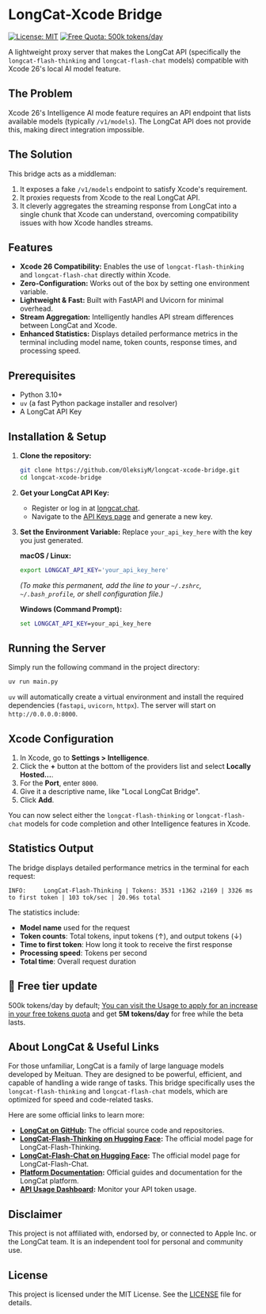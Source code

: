 # LongCat-Xcode Bridge

[![License: MIT](https://img.shields.io/badge/License-MIT-yellow.svg)](https://opensource.org/licenses/MIT)
[![Free Quota: 500k tokens/day](https://img.shields.io/badge/Free%20Quota-500k%20tokens%2Fday-brightgreen)](https://longcat.chat/platform/usage)

A lightweight proxy server that makes the LongCat API (specifically the `longcat-flash-thinking` and `longcat-flash-chat` models) compatible with Xcode 26's local AI model feature.

## The Problem

Xcode 26's Intelligence AI mode feature requires an API endpoint that lists available models (typically `/v1/models`). The LongCat API does not provide this, making direct integration impossible.

## The Solution

This bridge acts as a middleman:
1.  It exposes a fake `/v1/models` endpoint to satisfy Xcode's requirement.
2.  It proxies requests from Xcode to the real LongCat API.
3.  It cleverly aggregates the streaming response from LongCat into a single chunk that Xcode can understand, overcoming compatibility issues with how Xcode handles streams.

## Features

-   **Xcode 26 Compatibility:** Enables the use of `longcat-flash-thinking` and `longcat-flash-chat` directly within Xcode.
-   **Zero-Configuration:** Works out of the box by setting one environment variable.
-   **Lightweight & Fast:** Built with FastAPI and Uvicorn for minimal overhead.
-   **Stream Aggregation:** Intelligently handles API stream differences between LongCat and Xcode.
-   **Enhanced Statistics:** Displays detailed performance metrics in the terminal including model name, token counts, response times, and processing speed.

## Prerequisites

-   Python 3.10+
-   `uv` (a fast Python package installer and resolver)
-   A LongCat API Key

## Installation & Setup

1.  **Clone the repository:**
    ```bash
    git clone https://github.com/OleksiyM/longcat-xcode-bridge.git
    cd longcat-xcode-bridge
    ```

2.  **Get your LongCat API Key:**
    -   Register or log in at [longcat.chat](https://longcat.chat).
    -   Navigate to the [API Keys page](https://longcat.chat/platform/api_keys) and generate a new key.

3.  **Set the Environment Variable:**
    Replace `your_api_key_here` with the key you just generated.

    **macOS / Linux:**
    ```bash
    export LONGCAT_API_KEY='your_api_key_here'
    ```
    *(To make this permanent, add the line to your `~/.zshrc`, `~/.bash_profile`, or shell configuration file.)*

    **Windows (Command Prompt):**
    ```cmd
    set LONGCAT_API_KEY=your_api_key_here
    ```

## Running the Server

Simply run the following command in the project directory:

```bash
uv run main.py
```

`uv` will automatically create a virtual environment and install the required dependencies (`fastapi`, `uvicorn`, `httpx`). The server will start on `http://0.0.0.0:8000`.

## Xcode Configuration

1.  In Xcode, go to **Settings > Intelligence**.
2.  Click the **+** button at the bottom of the providers list and select **Locally Hosted...**.
3.  For the **Port**, enter `8000`.
4.  Give it a descriptive name, like "Local LongCat Bridge".
5.  Click **Add**.

You can now select either the `longcat-flash-thinking` or `longcat-flash-chat` models for code completion and other Intelligence features in Xcode.

## Statistics Output

The bridge displays detailed performance metrics in the terminal for each request:

```
INFO:     LongCat-Flash-Thinking | Tokens: 3531 ↑1362 ↓2169 | 3326 ms to first token | 103 tok/sec | 20.96s total
```

The statistics include:
- **Model name** used for the request
- **Token counts**: Total tokens, input tokens (↑), and output tokens (↓)
- **Time to first token**: How long it took to receive the first response
- **Processing speed**: Tokens per second
- **Total time**: Overall request duration

## 🎁 Free tier update

500k tokens/day by default; [You can visit the Usage to apply for an increase in your free tokens quota](https://longcat.chat/platform/usage) and get **5M tokens/day** for free while the beta lasts.

## About LongCat & Useful Links

For those unfamiliar, LongCat is a family of large language models developed by Meituan. They are designed to be powerful, efficient, and capable of handling a wide range of tasks. This bridge specifically uses the `longcat-flash-thinking` and `longcat-flash-chat` models, which are optimized for speed and code-related tasks.

Here are some official links to learn more:

-   **[LongCat on GitHub](https://github.com/meituan-longcat):** The official source code and repositories.
-   **[LongCat-Flash-Thinking on Hugging Face](https://huggingface.co/meituan-longcat/LongCat-Flash-Thinking):** The official model page for LongCat-Flash-Thinking.
-   **[LongCat-Flash-Chat on Hugging Face](https://huggingface.co/meituan-longcat/LongCat-Flash-Chat):** The official model page for LongCat-Flash-Chat.
-   **[Platform Documentation](https://longcat.chat/platform/docs/):** Official guides and documentation for the LongCat platform.
-   **[API Usage Dashboard](https://longcat.chat/platform/usage/):** Monitor your API token usage.

## Disclaimer

This project is not affiliated with, endorsed by, or connected to Apple Inc. or the LongCat team. It is an independent tool for personal and community use.

## License

This project is licensed under the MIT License. See the [LICENSE](LICENSE) file for details.